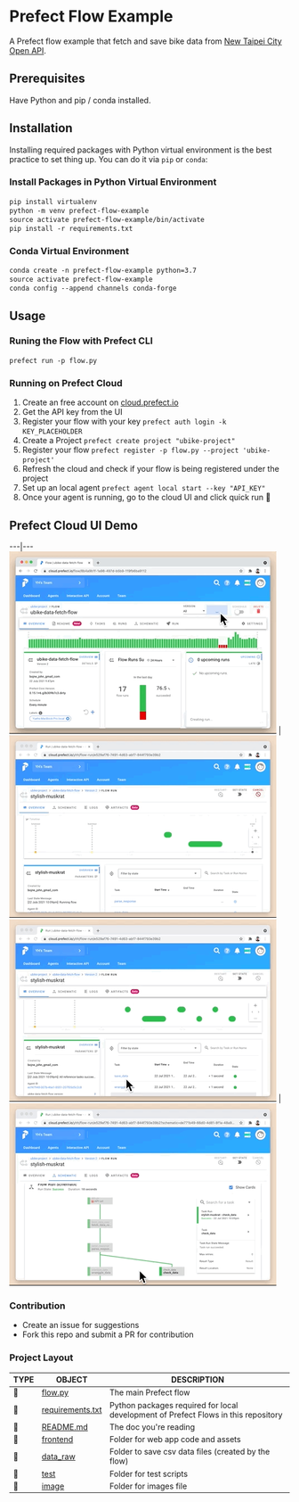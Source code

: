 # Prefect Flow Example 
A Prefect flow example that fetch and save bike data from [New Taipei City Open API](https://data.ntpc.gov.tw/datasets/71CD1490-A2DF-4198-BEF1-318479775E8A).

## Prerequisites
Have Python and pip / conda installed.

## Installation 

Installing required packages with Python virtual environment is the best practice to set thing up. You can do it via `pip` or `conda`:
### Install Packages in Python Virtual Environment 
```
pip install virtualenv
python -m venv prefect-flow-example
source activate prefect-flow-example/bin/activate
pip install -r requirements.txt
```

### Conda Virtual Environment
```
conda create -n prefect-flow-example python=3.7
source activate prefect-flow-example
conda config --append channels conda-forge
```

## Usage 
### Runing the Flow with Prefect CLI 
```
prefect run -p flow.py  
```

### Running on Prefect Cloud 
1. Create an free account on [cloud.prefect.io](https://cloud.prefect.io/)
2. Get the API key from the UI 
3. Register your flow with your key  `prefect auth login -k KEY_PLACEHOLDER`
4. Create a Project `prefect create project "ubike-project"`
5. Register your flow `prefect register -p flow.py --project 'ubike-project'`
6. Refresh the cloud and check if your flow is being registered under the project 
7. Set up an local agent `prefect agent local start --key "API_KEY"` 
8. Once your agent is running, go to the cloud UI and click quick run 🚀 

## Prefect Cloud UI Demo

---|---
![ui demo](images/quick-run.gif) | ![ui demo](images/realtime-dashboard.gif)
![ui demo](images/view-schematic.gif) | ![ui demo](images/check-log.gif)
### Contribution 
- Create an issue for suggestions 
- Fork this repo and submit a PR for contribution

### Project Layout 

TYPE|OBJECT|DESCRIPTION
---|---|---
📄|[flow.py](./flow.py)| The main Prefect flow
📄|[requirements.txt](./requirements.txt)|Python packages required for local development of Prefect Flows in this repository
📄|[README.md](./readme.md)| The doc you're reading 
📁|[frontend](./frontend)| Folder for web app code and assets 
📁|[data_raw](./data_raw)| Folder to save csv data files (created by the flow) 
📁|[test](./test)| Folder for test scripts   
📁|[image](./image)| Folder for images file